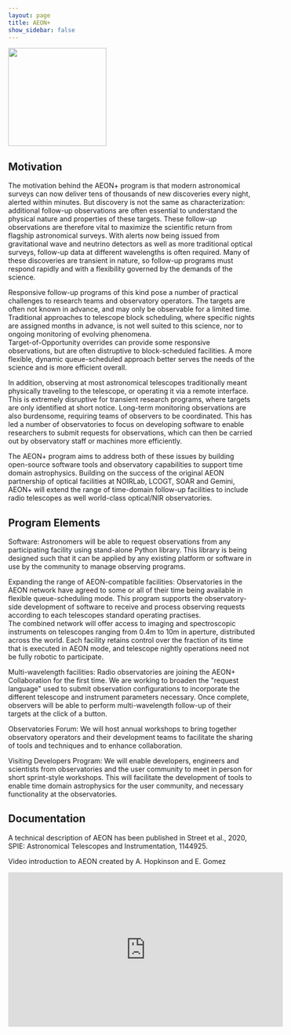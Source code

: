 ```yaml
---
layout: page
title: AEON+
show_sidebar: false
---
```


<img src="/assets/images/aeonplus_logo_dark_trans.png" width="200pix">

## Motivation
The motivation behind the AEON+ program is that modern astronomical surveys can now deliver tens of 
thousands of new discoveries every night, alerted within minutes.  But discovery is not the same as 
characterization: additional follow-up observations are often essential to understand the physical 
nature and properties of these targets.  These follow-up observations are therefore vital to maximize 
the scientific return from flagship astronomical surveys.  With alerts now being issued from gravitational 
wave and neutrino detectors as well as more traditional optical surveys, follow-up data at different 
wavelengths is often required.  Many of these discoveries are transient in nature, so follow-up programs 
must respond rapidly and with a flexibility governed by the demands of the science.  

Responsive follow-up programs of this kind pose a number of practical challenges to research teams and 
observatory operators.  The targets are often not known in advance, and may only be observable for a limited 
time. Traditional approaches to telescope block scheduling, where specific nights are assigned months in 
advance, is not well suited to this science, nor to ongoing monitoring of evolving phenomena.  
Target-of-Opportunity overrides can provide some responsive 
observations, but are often distruptive to block-scheduled facilities.  A more flexible, dynamic 
queue-scheduled approach better serves the needs of the science and is more efficient overall. 

In addition, observing at most astronomical telescopes traditionally meant physically traveling to the 
telescope, or operating it via a remote interface.  This is extremely disruptive for transient 
research programs, where targets are only identified at short notice.  Long-term monitoring observations 
are also burdensome, requiring teams of observers to be coordinated.  This has led a number of observatories 
to focus on developing software to enable researchers to submit requests for observations, which can 
then be carried out by observatory staff or machines more efficiently.

The AEON+ program aims to address both of these issues by building open-source software tools and observatory 
capabilities to support time domain astrophysics.  Building on the success of the original AEON partnership 
of optical facilities at NOIRLab, LCOGT, SOAR and Gemini, AEON+ will extend the range of time-domain 
follow-up facilities to include radio telescopes as well world-class optical/NIR observatories.  

## Program Elements
Software: Astronomers will be able to request observations from any participating facility using stand-alone 
Python library.  This library is being designed such that it can be applied by any existing platform or 
software in use by the community to manage observing programs.  

Expanding the range of AEON-compatible facilities: Observatories in the AEON network have agreed to some or all of their time being available in  
flexible queue-scheduling mode.  This program supports the observatory-side development of software to 
receive and process observing requests according to each telescopes standard operating practises.   
The combined network will offer access to imaging and spectroscopic instruments on telescopes ranging 
from 0.4m to 10m in aperture, distributed across the world. Each facility retains control over the 
fraction of its time that is executed in AEON mode, and telescope nightly operations need not be fully 
robotic to participate.  

Multi-wavelength facilities: Radio observatories are joining the AEON+ Collaboration for the first time.  We are working to broaden 
the "request language" used to submit observation configurations to incorporate the different 
telescope and instrument parameters necessary.  Once complete, observers will be able to perform multi-wavelength 
follow-up of their targets at the click of a button.

Observatories Forum: We will host annual workshops to bring together observatory operators and their 
development teams to facilitate the sharing of tools and techniques and to enhance collaboration.

Visiting Developers Program: We will enable developers, engineers and scientists from observatories and 
the user community to meet in person for short sprint-style workshops.  This will facilitate the 
development of tools to enable time domain astrophysics for the user community, and necessary functionality 
at the observatories.  

## Documentation
A technical description of AEON has been published in Street et al., 2020, SPIE: Astronomical Telescopes 
and Instrumentation, 1144925.

Video introduction to AEON created by A. Hopkinson and E. Gomez

<iframe width="560" height="315" src="https://www.youtube.com/embed/-BeollWYi98?si=2tlopfMk1OuSuxEY" title="YouTube video player" frameborder="0" allow="accelerometer; autoplay; clipboard-write; encrypted-media; gyroscope; picture-in-picture; web-share" referrerpolicy="strict-origin-when-cross-origin" allowfullscreen></iframe>